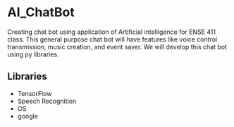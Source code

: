 # AI_ChatBot
Creating chat bot using application of Artificial intelligence for ENSE 411 class. This general purpose chat bot will have features like voice control transmission, music creation, and event saver. We will develop this chat bot using py libraries. 

## Libraries
- TensorFlow
- Speech Recognition
- OS
- google
